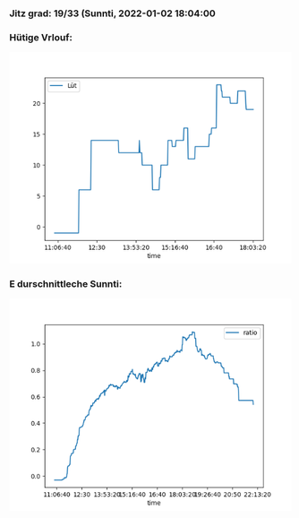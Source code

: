 ### Jitz grad: 19/33 (Sunnti, 2022-01-02 18:04:00

### Hütige Vrlouf:
![Graph](Today.png)

### E durschnittleche Sunnti:
![Graph](Sunnti.png)